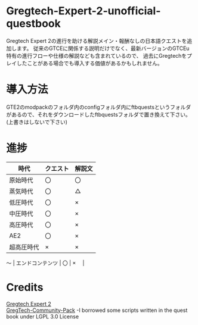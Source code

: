 # Gregtech-Expert-2-unofficial-questbook
Gregtech Expert 2の進行を助ける解説メイン・報酬なしの日本語クエストを追加します。
従来のGTCEに関係する説明だけでなく、最新バージョンのGTCEu特有の進行フローや仕様の解説なども含まれているので、
過去にGregtechをプレイしたことがある場合でも導入する価値があるかもしれません。

# 導入方法
GTE2のmodpackのフォルダ内のconfigフォルダ内にftbquestsというフォルダがあるので、それをダウンロードしたftbquestsフォルダで置き換えて下さい。(上書きはしないで下さい)  

# 進捗
|  時代  |  クエスト |  解説文 |
| ---- | ---- | ---- |
|  原始時代  |  〇  |  〇  |
|  蒸気時代  |  〇  |  △　 |
|  低圧時代  |  〇  |  ×　 |
|  中圧時代  |  〇  |  ×　 |
|  高圧時代  |  〇  |  ×　 |
|  AE2  |  〇  |  ×　 |
|  超高圧時代  |  ×  |  ×　 |
～
|  エンドコンテンツ  |  〇  |  ×　 |

# Credits
[Gregtech Expert 2](https://github.com/GTModpackTeam/gregtech-expert-2)  
[GregTech-Community-Pack](https://github.com/GregTechCEu/GregTech-Community-Pack) -I borrowed some scripts written in the quest book under LGPL 3.0 License  
